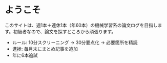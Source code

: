 # ようこそ
このサイトは、週1本＋連休1本（年60本）の機械学習系の論文ログを目指します。初級者なので、論文を探すところから頑張ります。

- ルール: 10分スクリーニング → 30分要点化 → 必要箇所を精読
- 進捗: 毎月末にまとめ記事を追加
- 年に6本追試
